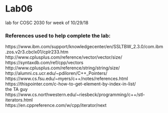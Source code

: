 # Lab06
lab for COSC 2030 for week of 10/29/18
<br>
<h3>References used to help complete the lab: </h3>
https://www.ibm.com/support/knowledgecenter/en/SSLTBW_2.3.0/com.ibm.zos.v2r3.cbclx01/cplr233.htm
<br>
http://www.cplusplus.com/reference/vector/vector/size/
<br>
https://syntaxdb.com/ref/cpp/vectors
<br>
http://www.cplusplus.com/reference/string/string/size/
<br>
http://alumni.cs.ucr.edu/~pdiloren/C++_Pointers/
<br>
https://www.cs.fsu.edu/~myers/c++/notes/references.html
<br>
https://thispointer.com/c-how-to-get-element-by-index-in-list/
<br>
the TA guy
<br>
https://www.cs.northwestern.edu/~riesbeck/programming/c++/stl-iterators.html
<br>
https://en.cppreference.com/w/cpp/iterator/next
<br>
